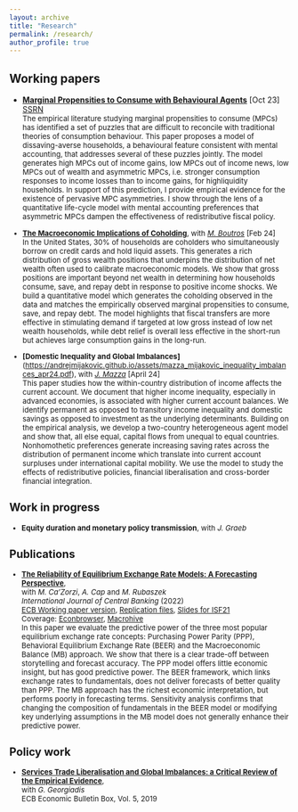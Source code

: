 ```yaml
---
layout: archive
title: "Research"
permalink: /research/
author_profile: true
---
```


## Working papers
- [**Marginal Propensities to Consume with Behavioural Agents**](https://andrejmijakovic.github.io/assets/draft_mpc_oct23.pdf) [Oct 23] <br/>
    [SSRN](https://papers.ssrn.com/sol3/papers.cfm?abstract_id=4603292) <br/>
    <font size="2" class="line-spacing"> The empirical literature studying marginal propensities to consume (MPCs) has identified a set of puzzles that are difficult to reconcile with traditional theories of consumption behaviour. This paper proposes a model of dissaving-averse households, a behavioural feature consistent with mental accounting, that addresses several of these puzzles jointly. The model generates high MPCs out of income gains, low MPCs out of income news, low MPCs out of wealth and asymmetric MPCs, i.e. stronger consumption responses to income losses than to income gains, for highliquidity households. In support of this prediction, I provide empirical evidence for the existence of pervasive MPC asymmetries. I show through the lens of a quantitative life-cycle model with mental accounting preferences that asymmetric MPCs dampen the effectiveness of redistributive fiscal policy.<font>

- [**The Macroeconomic Implications of Coholding**](https://andrejmijakovic.github.io/assets/draft_mprd_feb24.pdf), with [*M. Boutros*](https://michaelboutros.com/) [Feb 24] <br/>
    <font size="2"> In the United States, 30% of households are coholders who simultaneously borrow on credit cards and hold liquid assets. This generates a rich distribution of gross wealth positions that underpins the distribution of net wealth often used to calibrate macroeconomic models. We show that gross positions are important beyond net wealth in determining how households consume, save, and repay debt in response to positive income shocks. We build a quantitative model which generates the coholding observed in the data and matches the empirically observed marginal propensities to consume, save, and repay debt. The model highlights that fiscal transfers are more effective in stimulating demand if targeted at low gross instead of low net wealth households, while debt relief is overall less effective in the short-run but achieves large consumption gains in the long-run.<font>

- **[Domestic Inequality and Global Imbalances]**(https://andrejmijakovic.github.io/assets/mazza_mijakovic_inequality_imbalances_apr24.pdf), with [*J. Mazza*](https://www.janmazza.com/) [April 24] <br/>
    <font size="2"> This paper studies how the within-country distribution of income affects the current account. We document that higher income inequality, especially in advanced economies, is associated with higher current account balances. We identify permanent as opposed to transitory income inequality and domestic savings as opposed to investment as the underlying determinants. Building on the empirical analysis, we develop a two-country heterogeneous agent model and show that, all else equal, capital flows from unequal to equal countries. Nonhomothetic preferences generate increasing saving rates across the distribution of permanent income which translate into current account surpluses under international capital mobility. We use the model to study the effects of redistributive policies, financial liberalisation and cross-border financial integration.<font>

## Work in progress
- **Equity duration and monetary policy transmission**, with *J. Graeb*

## Publications
- [**The Reliability of Equilibrium Exchange Rate Models: A Forecasting Perspective**](https://www.ijcb.org/journal/ijcb22q3a6.pdf),   
with *M. Ca’Zorzi*, *A. Cap* and *M. Rubaszek*   
*International Journal of Central Banking* (2022)     
  [ECB Working paper version](https://www.ecb.europa.eu/pub/pdf/scpwps/ecb.wp2358~4382d88430.en.pdf), 
  [Replication files](https://web.sgh.waw.pl/~mrubas/Publications/MatlabReplicationCodesEER.zip), 
  [Slides for ISF21](https://andrejmijakovic.github.io/assets/slides_ISF21.pdf)   
  Coverage: [Econbrowser](http://econbrowser.com/archives/2020/02/guest-contribution-the-predictive-power-of-equilibrium-exchange-rates), [Macrohive](https://macrohive.com/deep-dives/which-fx-valuation-models-work-best/) <br/>
    <font size="2">In this paper we evaluate the predictive power of the three most popular equilibrium exchange rate concepts: Purchasing Power Parity (PPP), Behavioral Equilibrium Exchange Rate (BEER) and the Macroeconomic Balance (MB) approach. We show that there is a clear trade-off between storytelling and forecast accuracy. The PPP model offers little economic insight, but has good predictive power. The BEER framework, which links exchange rates to fundamentals, does not deliver forecasts of better quality than PPP. The MB approach has the richest economic interpretation, but performs poorly in forecasting terms. Sensitivity analysis confirms that changing the composition of fundamentals in the BEER model or modifying key underlying assumptions in the MB model does not generally enhance their predictive power.<font>

## Policy work
- [**Services Trade Liberalisation and Global Imbalances: a Critical Review of the Empirical Evidence**](https://www.ecb.europa.eu/pub/economic-bulletin/focus/2019/html/ecb.ebbox201905_02~84aa884ddf.en.html),  
 with *G. Georgiadis*  
  ECB Economic Bulletin Box, Vol. 5, 2019    